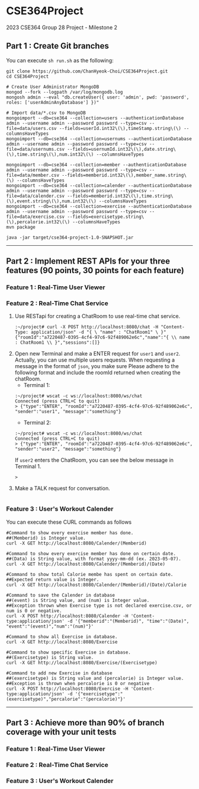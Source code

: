 # CSE364Project
2023 CSE364 Group 28 Project - Milestone 2

## Part 1 : Create Git branches

You can execute `sh run.sh` as the following:
```
git clone https://github.com/ChanHyeok-Choi/CSE364Project.git
cd CSE364Project

# Create User Administrator MongoDB
mongod --fork --logpath /var/log/mongodb.log
mongosh admin --eval "db.createUser({ user: 'admin', pwd: 'password', roles: ['userAdminAnyDatabase'] })"

# Import data/*.csv to MongoDB
mongoimport --db=cse364 --collection=users --authenticationDatabase admin --username admin --password password --type=csv --file=data/users.csv --fields=userId.int32\(\),timeStamp.string\(\) --columnsHaveTypes
mongoimport --db=cse364 --collection=usernums --authenticationDatabase admin --username admin --password password --type=csv --file=data/usernums.csv --fields=usernumId.int32\(\),date.string\(\),time.string\(\),num.int32\(\) --columnsHaveTypes

mongoimport --db=cse364 --collection=member --authenticationDatabase admin --username admin --password password --type=csv --file=data/member.csv --fields=memberid.int32\(\),member_name.string\(\) --columnsHaveTypes
mongoimport --db=cse364 --collection=calender --authenticationDatabase admin --username admin --password password --type=csv --file=data/calender.csv --fields=memberid.int32\(\),time.string\(\),event.string\(\),num.int32\(\) --columnsHaveTypes
mongoimport --db=cse364 --collection=exercise --authenticationDatabase admin --username admin --password password --type=csv --file=data/exercise.csv --fields=exercisetype.string\(\),percalorie.int32\(\) --columnsHaveTypes
mvn package

java -jar target/cse364-project-1.0-SNAPSHOT.jar
```

---

## Part 2 : Implement REST APIs for your three features (90 points, 30 points for each feature)

### Feature 1 : Real-Time User Viewer

### Feature 2 : Real-Time Chat Service

1. Use RESTapi for creating a ChatRoom to use real-time chat service.
   ```
   :~/project# curl -X POST http://localhost:8080/chat -H "Content-Type: application/json" -d "{ \ "name" : "ChatRoom1" \ }"
   {"roomId":"a7220487-0395-4cf4-97c6-92f489062e6c","name":"{ \\ name : ChatRoom1 \\ }","sessions":[]}
   ```
2. Open new Terminal and make a ENTER request for `user1` and `user2`. Actually, you can use multiple users requests. 
   When requesting a message in the format of `json`, you make sure Please adhere to the following format and include the roomId returned when creating the chatRoom. 
   * Terminal 1:
   ```
   :~/project# wscat -c ws://localhost:8080/ws/chat
   Connected (press CTRL+C to quit)
   > {"type":"ENTER", "roomId":"a7220487-0395-4cf4-97c6-92f489062e6c", "sender":"user1", "message":"something"}
   ```
   * Terminal 2:
   ```
   :~/project# wscat -c ws://localhost:8080/ws/chat
   Connected (press CTRL+C to quit)
   > {"type":"ENTER", "roomId":"a7220487-0395-4cf4-97c6-92f489062e6c", "sender":"user2", "message":"something"}
   ```
   If `user2` enters the ChatRoom, you can see the below message in Terminal 1.
   ```
   > 
   ```
3. Make a TALK request for conversation.
   ```
   ```

### Feature 3 : User's Workout Calender

You can execute these CURL commands as follows
```
#Command to show every exercise member has done.
##(Memberid) is Integer value.
curl -X GET http://localhost:8080/Calender/(Memberid)

#Command to show every exercise member has done on certain date.
##(Data) is String value, with format yyyy-mm-dd (ex. 2023-05-07).
curl -X GET http://localhost:8080/Calender/(Memberid)/(Date)

#Command to show total Calorie membe has spent on certain date.
##Expected return value is Integer.
curl -X GET http://localhost:8080/Calender/(Memberid)/(Date)/Calorie

#Command to save the Calender in database
##(event) is String value, and (num) is Integer value.
##Exception thrown when Exercise type is not declared exercise.csv, or num is 0 or negative.
curl -X POST http://localhost:8080/Calender -H 'Content-type:application/json' -d '{"memberid":"(Memberid)", "time":"(Date)", "event":"(event)","num":"(num)"}'

#Command to show all Exercise in database.
curl -X GET http://localhost:8080/Exercise

#Command to show specific Exercise in database.
##(Exercisetype) is String value.
curl -X GET http://localhost:8080/Exercise/(Exercisetype)

#Command to add new Exercise in database
##(exercisetype) is String value and (percalorie) is Integer value.
##Exception is thrown when percalorie is 0 or negative
curl -X POST http://localhost:8080/Exercise -H 'Content-type:application/json' -d '{"exercisetype":"(exercisetype)","percalorie":"(percalorie)"}'
```

---
  
## Part 3 : Achieve more than 90% of branch coverage with your unit tests

### Feature 1 : Real-Time User Viewer

### Feature 2 : Real-Time Chat Service

### Feature 3 : User's Workout Calender
